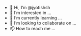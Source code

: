 - 👋 Hi, I’m @jyotishsh
- 👀 I’m interested in ...
- 🌱 I’m currently learning ...
- 💞️ I’m looking to collaborate on ...
- 📫 How to reach me ...

<!---
jyotishsh/jyotishsh is a ✨ special ✨ repository because its `README.md` (this file) appears on your GitHub profile.
You can click the Preview link to take a look at your changes.
--->
